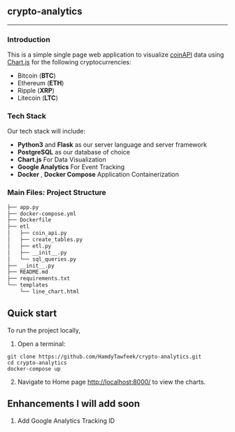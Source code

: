 ## crypto-analytics

-----    
    
### Introduction

This is a simple single page web application to visualize [coinAPI](https://www.coinapi.io/) data using [Chart.js](https://www.chartjs.org/) for the following cryptocurrencies:

 * Bitcoin (**BTC**)
 * Ethereum (**ETH**)
 * Ripple (**XRP**) 
 * Litecoin (**LTC**)


### Tech Stack

Our tech stack will include:

* **Python3** and **Flask** as our server language and server framework
* **PostgreSQL** as our database of choice
* **Chart.js** For Data Visualization
* **Google Analytics** For Event Tracking 
* **Docker** , **Docker Compose** Application Containerization 


### Main Files: Project Structure
```sh
├── app.py
├── docker-compose.yml
├── Dockerfile
├── etl
│   ├── coin_api.py
│   ├── create_tables.py
│   ├── etl.py
│   ├── __init__.py
│   └── sql_queries.py
├── __init__.py
├── README.md
├── requirements.txt
└── templates
    └── line_chart.html
```

## Quick start

To run the project locally,

1. Open a terminal:
  ```shell
  git clone https://github.com/HamdyTawfeek/crypto-analytics.git
  cd crypto-analytics
  docker-compose up
  ```

2. Navigate to Home page [http://localhost:8000/]( http://localhost:8000/) to view the charts.


## Enhancements I will add soon

1. Add Google Analytics Tracking ID 